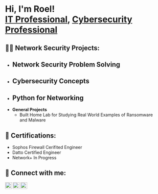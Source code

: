<h1>Hi, I'm Roel! <br/><a href="https://github.com/rybersecurity">IT Professional</a>, <a href="https://www.linkedin.com/in/roelharriott/">Cybersecurity Professional</a></h1>

<h2>👨‍💻 Network Security Projects:</h2>

- <b>Network Security Problem Solving</b>
  - 
- <b>Cybersecurity Concepts</b>
  - 
- <b>Python for Networking</b>
  - 
- <b>General Projects</b>
  - Built Home Lab for Studying Real World Examples of Ransomware and Malware

<h2>📃 Certifications: </h2>

- Sophos Firewall Cerifited Engineer
- Datto Certified Engineer
- Network+ In Progress

<h2> 🤳 Connect with me:</h2>

[<img align="left" alt="RoelHarriott | YouTube" width="22px" src="https://cdn.jsdelivr.net/npm/simple-icons@v3/icons/youtube.svg" />][youtube]
[<img align="left" alt="RoelHarriott | LinkedIn" width="22px" src="https://cdn.jsdelivr.net/npm/simple-icons@v3/icons/linkedin.svg" />][linkedin]
[<img align="left" alt="RoelHarriott | Instagram" width="22px" src="https://cdn.jsdelivr.net/npm/simple-icons@v3/icons/instagram.svg" />][instagram]

[instagram]: https://www.instagram.com/roelharriott/
[linkedin]: https://linkedin.com/in/roelharriott
[youtube]: https://www.youtube.com/c/roelharriott


<!--
**rybersecurity/rybersecurity** is a ✨ _special_ ✨ repository because its `README.md` (this file) appears on your GitHub profile.

Here are some ideas to get you started:

- 🔭 I’m currently working on ...
- 🌱 I’m currently learning ...
- 👯 I’m looking to collaborate on ...
- 🤔 I’m looking for help with ...
- 💬 Ask me about ...
- 📫 How to reach me: ...
- 😄 Pronouns: ...
- ⚡ Fun fact: ...
-->
